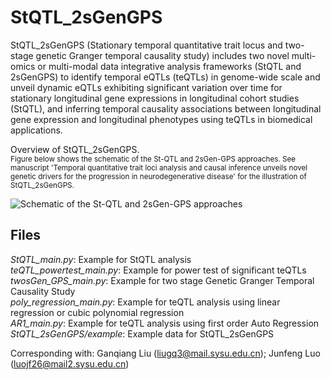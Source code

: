 # StQTL_2sGenGPS

StQTL_2sGenGPS (Stationary temporal quantitative trait locus and two-stage genetic Granger temporal causality study) includes two novel multi-omics or multi-modal data integrative analysis frameworks (StQTL and 2sGenGPS) to identify temporal eQTLs (teQTLs) in genome-wide scale and unveil dynamic eQTLs exhibiting significant variation over time for stationary longitudinal gene expressions in longitudinal cohort studies (StQTL), and inferring temporal causality associations between longitudinal gene expression and longitudinal phenotypes using teQTLs in biomedical applications.

Overview of StQTL_2sGenGPS. \
<sup>Figure below shows the schematic of the St-QTL and 2sGen-GPS approaches. See manuscript 'Temporal quantitative trait loci analysis and causal inference unveils novel genetic drivers for the progression in neurodegenerative disease' for the illustration of StQTL_2sGenGPS. <sup>

![Schematic of the St-QTL and 2sGen-GPS approaches](https://github.com/sixguns1984/StQTL_2sGenGPS/blob/main/workflow.png)


## Files
*StQTL_main.py*: Example for StQTL analysis\
*teQTL_powertest_main.py*: Example for power test of significant teQTLs\
*twosGen_GPS_main.py*: Example for two stage Genetic Granger Temporal Causality Study\
*poly_regression_main.py*: Example for teQTL analysis using linear regression or cubic polynomial regression\
*AR1_main.py*: Example for teQTL analysis using first order Auto Regression\
*StQTL_2sGenGPS/example*: Example data for StQTL_2sGenGPS

Corresponding with: Ganqiang Liu (liugq3@mail.sysu.edu.cn); Junfeng Luo (luojf26@mail2.sysu.edu.cn)
